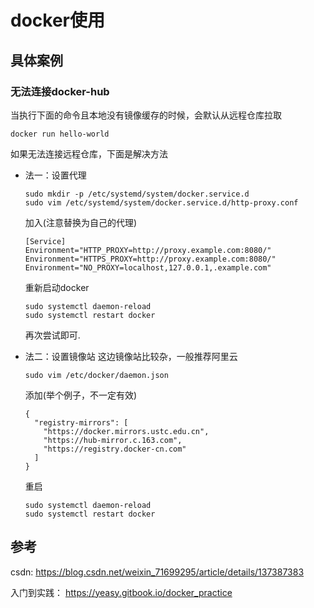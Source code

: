# docker使用

## 具体案例

### 无法连接docker-hub

当执行下面的命令且本地没有镜像缓存的时候，会默认从远程仓库拉取
```shell
docker run hello-world
```
如果无法连接远程仓库，下面是解决方法

- 法一：设置代理
  ```shell
  sudo mkdir -p /etc/systemd/system/docker.service.d
  sudo vim /etc/systemd/system/docker.service.d/http-proxy.conf
  ```

  加入(注意替换为自己的代理)
  ```vim
  [Service]
  Environment="HTTP_PROXY=http://proxy.example.com:8080/"
  Environment="HTTPS_PROXY=http://proxy.example.com:8080/"
  Environment="NO_PROXY=localhost,127.0.0.1,.example.com"
  ```
  重新启动docker
  ```shell
  sudo systemctl daemon-reload
  sudo systemctl restart docker
  ```
  再次尝试即可.

- 法二：设置镜像站
    这边镜像站比较杂，一般推荐阿里云
    ```shell
    sudo vim /etc/docker/daemon.json
    ```

    添加(举个例子，不一定有效)
    ```vim
    {
      "registry-mirrors": [
        "https://docker.mirrors.ustc.edu.cn",
        "https://hub-mirror.c.163.com",
        "https://registry.docker-cn.com"
      ]
    }
    ```

    重启
    ```shell
    sudo systemctl daemon-reload
    sudo systemctl restart docker
    ```

## 参考

csdn: https://blog.csdn.net/weixin_71699295/article/details/137387383

入门到实践： https://yeasy.gitbook.io/docker_practice  
